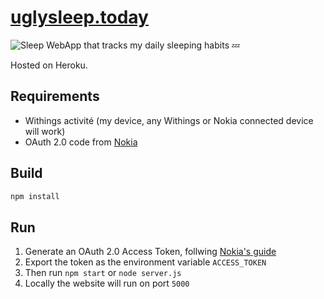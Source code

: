 # [uglysleep.today](http://uglysleep.today/) 
![Sleep](public/favicon.ico)  WebApp that tracks my daily sleeping habits 💤

Hosted on Heroku.

## Requirements

* Withings activité (my device, any Withings or Nokia connected device will work)
* OAuth 2.0 code from [Nokia](https://developer.health.nokia.com/oauth2)

## Build

```bash
npm install
```

## Run

1. Generate an OAuth 2.0 Access Token, follwing [Nokia's guide](https://developer.health.nokia.com/oauth2)
2. Export the token as the environment variable `ACCESS_TOKEN`
3. Then run `npm start` or `node server.js`
4. Locally the website will run on port `5000`

